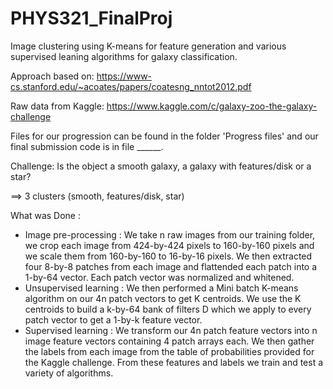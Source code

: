 # PHYS321_FinalProj

Image clustering using K-means for feature generation and various supervised leaning algorithms for galaxy classification. 

Approach based on:
https://www-cs.stanford.edu/~acoates/papers/coatesng_nntot2012.pdf

Raw data from Kaggle: 
https://www.kaggle.com/c/galaxy-zoo-the-galaxy-challenge

Files for our progression can be found in the folder 'Progress files' and our final submission code is in file ______. 

Challenge: Is the object a smooth galaxy, a galaxy with features/disk or a star?

==> 3 clusters (smooth, features/disk, star)

What was Done : 
- Image pre-processing : We take n raw images from our training folder, we crop each image from 424-by-424 pixels to 160-by-160 pixels and we scale them from 160-by-160 to 16-by-16 pixels. We then extracted four 8-by-8 patches from each image and flattended each patch into a 1-by-64 vector. Each patch vector was normalized and whitened. 
- Unsupervised learning : We then performed a Mini batch K-means algorithm on our 4n patch vectors to get K centroids. We use the K centroids to build a k-by-64 bank of filters D which we apply to every patch vector to get a 1-by-k feature vector. 
- Supervised learning : We transform our 4n patch feature vectors into n image feature vectors containing 4 patch arrays each. We then gather the labels from each image from the table of probabilities provided for the Kaggle challenge. From these features and labels we train and test a variety of algorithms.
